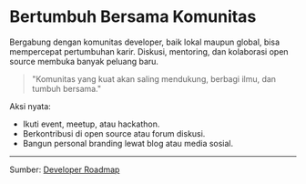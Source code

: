 # Bertumbuh Bersama Komunitas

Bergabung dengan komunitas developer, baik lokal maupun global, bisa mempercepat pertumbuhan karir. Diskusi, mentoring, dan kolaborasi open source membuka banyak peluang baru.

> "Komunitas yang kuat akan saling mendukung, berbagi ilmu, dan tumbuh bersama."

Aksi nyata:
- Ikuti event, meetup, atau hackathon.
- Berkontribusi di open source atau forum diskusi.
- Bangun personal branding lewat blog atau media sosial.

---

Sumber: [Developer Roadmap](https://github.com/kamranahmedse/developer-roadmap)
